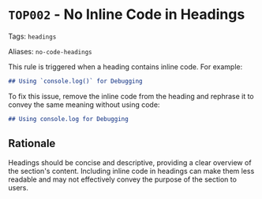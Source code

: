# `TOP002` - No Inline Code in Headings

Tags: `headings`

Aliases: `no-code-headings`

This rule is triggered when a heading contains inline code. For example:

```markdown
## Using `console.log()` for Debugging
```

To fix this issue, remove the inline code from the heading and rephrase it to convey the same meaning without using code:

```markdown
## Using console.log for Debugging
```

## Rationale

Headings should be concise and descriptive, providing a clear overview of the section's content. Including inline code in headings can make them less readable and may not effectively convey the purpose of the section to users.
